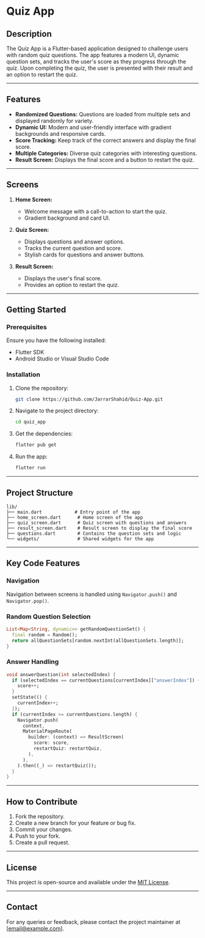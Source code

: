 # Quiz App

## Description

The Quiz App is a Flutter-based application designed to challenge users with random quiz questions. The app features a modern UI, dynamic question sets, and tracks the user's score as they progress through the quiz. Upon completing the quiz, the user is presented with their result and an option to restart the quiz.

---

## Features

- **Randomized Questions:** Questions are loaded from multiple sets and displayed randomly for variety.
- **Dynamic UI:** Modern and user-friendly interface with gradient backgrounds and responsive cards.
- **Score Tracking:** Keep track of the correct answers and display the final score.
- **Multiple Categories:** Diverse quiz categories with interesting questions.
- **Result Screen:** Displays the final score and a button to restart the quiz.

---

## Screens

1. **Home Screen:**

   - Welcome message with a call-to-action to start the quiz.
   - Gradient background and card UI.

2. **Quiz Screen:**

   - Displays questions and answer options.
   - Tracks the current question and score.
   - Stylish cards for questions and answer buttons.

3. **Result Screen:**

   - Displays the user's final score.
   - Provides an option to restart the quiz.

---

## Getting Started

### Prerequisites

Ensure you have the following installed:

- Flutter SDK
- Android Studio or Visual Studio Code

### Installation

1. Clone the repository:
   ```bash
   git clone https://github.com/JarrarShahid/Quiz-App.git
   ```
2. Navigate to the project directory:
   ```bash
   cd quiz_app
   ```
3. Get the dependencies:
   ```bash
   flutter pub get
   ```
4. Run the app:
   ```bash
   flutter run
   ```

---

## Project Structure

```
lib/
├── main.dart            # Entry point of the app
├── home_screen.dart      # Home screen of the app
├── quiz_screen.dart      # Quiz screen with questions and answers
├── result_screen.dart    # Result screen to display the final score
├── questions.dart        # Contains the question sets and logic
└── widgets/              # Shared widgets for the app
```

---

## Key Code Features

### Navigation

Navigation between screens is handled using `Navigator.push()` and `Navigator.pop()`.

### Random Question Selection

```dart
List<Map<String, dynamic>> getRandomQuestionSet() {
  final random = Random();
  return allQuestionSets[random.nextInt(allQuestionSets.length)];
}
```

### Answer Handling

```dart
void answerQuestion(int selectedIndex) {
  if (selectedIndex == currentQuestions[currentIndex]["answerIndex"]) {
    score++;
  }
  setState(() {
    currentIndex++;
  });
  if (currentIndex >= currentQuestions.length) {
    Navigator.push(
      context,
      MaterialPageRoute(
        builder: (context) => ResultScreen(
          score: score,
          restartQuiz: restartQuiz,
        ),
      ),
    ).then((_) => restartQuiz());
  }
}
```

---

## How to Contribute

1. Fork the repository.
2. Create a new branch for your feature or bug fix.
3. Commit your changes.
4. Push to your fork.
5. Create a pull request.

---

## License

This project is open-source and available under the [MIT License](LICENSE).

---

## Contact

For any queries or feedback, please contact the project maintainer at [[email@example.com](mailto\:email@example.com)].



